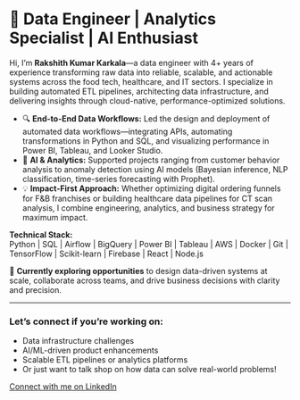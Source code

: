 # 🚀 Data Engineer | Analytics Specialist | AI Enthusiast

Hi, I’m **Rakshith Kumar Karkala**—a data engineer with 4+ years of experience transforming raw data into reliable, scalable, and actionable systems across the food tech, healthcare, and IT sectors. I specialize in building automated ETL pipelines, architecting data infrastructure, and delivering insights through cloud-native, performance-optimized solutions.

- 🔍 **End-to-End Data Workflows:** Led the design and deployment of automated data workflows—integrating APIs, automating transformations in Python and SQL, and visualizing performance in Power BI, Tableau, and Looker Studio.
- 🤖 **AI & Analytics:** Supported projects ranging from customer behavior analysis to anomaly detection using AI models (Bayesian inference, NLP classification, time-series forecasting with Prophet).
- 💡 **Impact-First Approach:** Whether optimizing digital ordering funnels for F&B franchises or building healthcare data pipelines for CT scan analysis, I combine engineering, analytics, and business strategy for maximum impact.

**Technical Stack:**  
Python | SQL | Airflow | BigQuery | Power BI | Tableau | AWS | Docker | Git | TensorFlow | Scikit-learn | Firebase | React | Node.js

🎯 **Currently exploring opportunities** to design data-driven systems at scale, collaborate across teams, and drive business decisions with clarity and precision.

---

### Let’s connect if you’re working on:
- Data infrastructure challenges
- AI/ML-driven product enhancements
- Scalable ETL pipelines or analytics platforms
- Or just want to talk shop on how data can solve real-world problems!

[Connect with me on LinkedIn](https://www.linkedin.com/in/rakshithkumarkarkala/)
